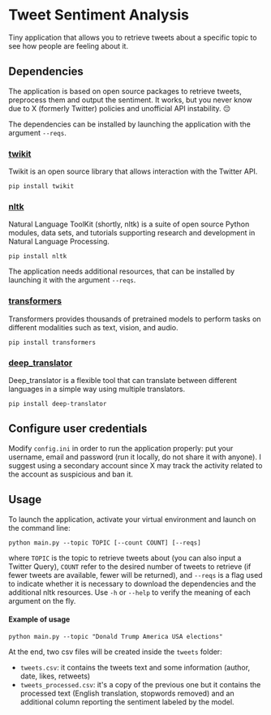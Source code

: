 # Tweet Sentiment Analysis
Tiny application that allows you to retrieve tweets about a specific topic to see how people are feeling about it.

## Dependencies
The application is based on open source packages to retrieve tweets, preprocess them and output the sentiment. It works, but you never know due to X (formerly Twitter) policies and unofficial API instability. 😔

The dependencies can be installed by launching the application with the argument ```--reqs```.

### [twikit](https://github.com/d60/twikit)
Twikit is an open source library that allows interaction with the Twitter API.
```
pip install twikit
```

### [nltk](https://github.com/nltk/nltk)
Natural Language ToolKit (shortly, nltk) is a suite of open source Python modules, data sets, and tutorials supporting research and development in Natural Language Processing.
```
pip install nltk
```
The application needs additional resources, that can be installed by launching it with the argument ```--reqs```.

### [transformers](https://github.com/huggingface/transformers)
Transformers provides thousands of pretrained models to perform tasks on different modalities such as text, vision, and audio.
```
pip install transformers
```

### [deep_translator](https://github.com/nidhaloff/deep-translator)
Deep_translator is a flexible tool that can translate between different languages in a simple way using multiple translators.
```
pip install deep-translator
```

## Configure user credentials
Modify ```config.ini``` in order to run the application properly: put your username, email and password (run it locally, do not share it with anyone). I suggest using a secondary account since X may track the activity related to the account as suspicious and ban it.

## Usage
To launch the application, activate your virtual environment and launch on the command line:
```
python main.py --topic TOPIC [--count COUNT] [--reqs]
```
where ```TOPIC``` is the topic to retrieve tweets about (you can also input a Twitter Query), ```COUNT``` refer to the desired number of tweets to retrieve (if fewer tweets are available, fewer will be returned), and ```--reqs``` is a flag used to indicate whether it is necessary to download the dependencies and the additional nltk resources. Use ```-h``` or ```--help``` to verify the meaning of each argument on the fly.

#### Example of usage
```
python main.py --topic "Donald Trump America USA elections"
```

At the end, two csv files will be created inside the ```tweets``` folder:
* ```tweets.csv```: it contains the tweets text and some information (author, date, likes, retweets)
* ```tweets_processed.csv```: it's a copy of the previous one but it contains the processed text (English translation, stopwords removed) and an additional column reporting the sentiment labeled by the model.
